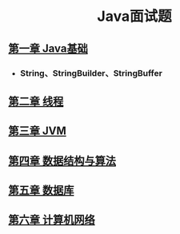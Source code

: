 # <center>Java面试题</center>
## [第一章 Java基础](/Java基础.md)
  - ### String、StringBuilder、StringBuffer

## [第二章  线程](/线程.md)

## [第三章 JVM](/JVM.md)

## [第四章 数据结构与算法](/数据结构与算法.md)

## [第五章 数据库](/数据库.md)

## [第六章 计算机网络](/计算机网络.md)
